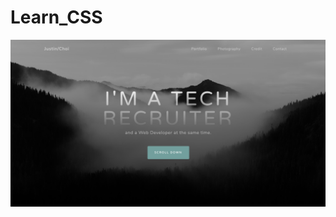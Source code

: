 # Learn_CSS
![Image of site preview](https://github.com/Tech-Recruiter-Justin/Learn_CSS/blob/main/Preview.png)
